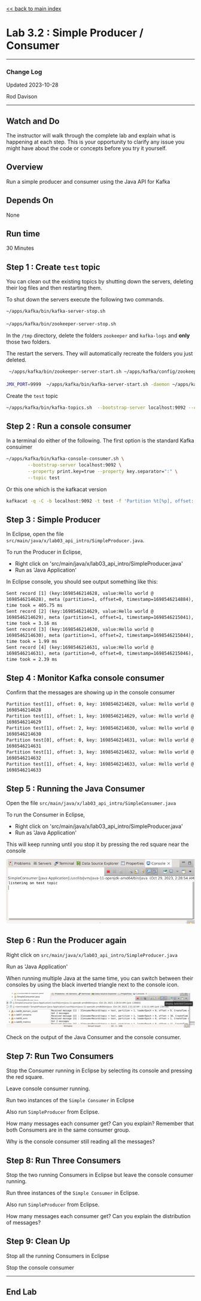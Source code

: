 <link rel='stylesheet' href='../assets/css/main.css'/>

[<< back to main index](../README.md)

# Lab 3.2 : Simple Producer / Consumer

---

### Change Log

Updated 2023-10-28

Rod Davison

---

## Watch and Do

The instructor will walk through the complete lab and explain what is happening at each step. This is your opportunity to clarify any issue you might have about the code or concepts before you try it yourself.

## Overview

Run a simple producer and consumer using the Java API for Kafka

## Depends On

None

## Run time

30 Minutes

## Step 1 : Create `test` topic

You can clean out the existing topics by shutting down the servers, deleting their log files and then restarting them.

To shut down the servers execute the following two commands.

```bash
~/apps/kafka/bin/kafka-server-stop.sh

~/apps/kafka/bin/zookeeper-server-stop.sh

```
In the `/tmp` directory, delete the folders `zookeeper` and `kafka-logs` and **only** those two folders.

The restart the servers. They will automatically recreate the folders you just deleted.

```bash
 ~/apps/kafka/bin/zookeeper-server-start.sh ~/apps/kafka/config/zookeeper.properties

JMX_PORT=9999  ~/apps/kafka/bin/kafka-server-start.sh -daemon ~/apps/kafka/config/server.properties

```
Create the `test` topic

```bash
~/apps/kafka/bin/kafka-topics.sh  --bootstrap-server localhost:9092 --create --topic test --replication-factor 1  --partitions 2
```

## Step 2 : Run a console consumer

In a terminal do either of the following. The first option is the standard Kafka consuimer

```bash
~/apps/kafka/bin/kafka-console-consumer.sh \
        --bootstrap-server localhost:9092 \
        --property print.key=true --property key.separator=":" \
        --topic test
```

Or this one which is the kafkacat version

```bash
kafkacat -q -C -b localhost:9092 -t test -f 'Partition %t[%p], offset: %o, key: %k, value: %s\n'
```

## Step 3 : Simple Producer

In Eclipse, open the file  `src/main/java/x/lab03_api_intro/SimpleProducer.java`.

To run the Producer in Eclipse,
- Right click on 'src/main/java/x/lab03_api_intro/SimpleProducer.java'
- Run as 'Java Application'

In Eclipse console, you should see output something like this:
```console
Sent record [1] (key:1698546214628, value:Hello world @ 1698546214628), meta (partition=1, offset=0, timestamp=1698546214884), time took = 405.75 ms
Sent record [2] (key:1698546214629, value:Hello world @ 1698546214629), meta (partition=1, offset=1, timestamp=1698546215041), time took = 3.16 ms
Sent record [3] (key:1698546214630, value:Hello world @ 1698546214630), meta (partition=1, offset=2, timestamp=1698546215044), time took = 1.99 ms
Sent record [4] (key:1698546214631, value:Hello world @ 1698546214631), meta (partition=0, offset=0, timestamp=1698546215046), time took = 2.39 ms
```

## Step 4 : Monitor Kafka console consumer

Confirm that the messages are showing up in the console consumer

```console
Partition test[1], offset: 0, key: 1698546214628, value: Hello world @ 1698546214628
Partition test[1], offset: 1, key: 1698546214629, value: Hello world @ 1698546214629
Partition test[1], offset: 2, key: 1698546214630, value: Hello world @ 1698546214630
Partition test[0], offset: 0, key: 1698546214631, value: Hello world @ 1698546214631
Partition test[1], offset: 3, key: 1698546214632, value: Hello world @ 1698546214632
Partition test[1], offset: 4, key: 1698546214633, value: Hello world @ 1698546214633

```

## Step 5 : Running the Java Consumer

Open the file `src/main/java/x/lab03_api_intro/SimpleConsumer.java`

To run the Consumer in Eclipse,
    
- Right click on 'src/main/java/x/lab03_api_intro/SimpleProducer.java'
- Run as 'Java Application'

This will keep running until you stop it by pressing the red square near the console

![](../assets/images/RedSquare.png)

## Step 6 : Run the Producer again

Right click on `src/main/java/x/lab03_api_intro/SimpleProducer.java`

Run as 'Java Application'

When running multiple Java at the same time, you can switch between their consoles by using the black inverted triangle next to the console icon.

![](../assets/images/Consoles.png)


Check on the output of the Java Consumer and the console consumer.

## Step 7: Run Two Consumers

Stop the Consumer running in Eclipse by selecting its console and pressing the red square. 

Leave console consumer running.

Run two instances of the `Simple Consumer` in Eclipse

Also run `SimpleProducer` from Eclipse.

How many messages each consumer get?  Can you explain?  Remember that both Consumers are in the same consumer group. 

Why is the console consumer still reading all the messages?

## Step 8:  Run Three Consumers

Stop the two running Consumers in Eclipse but leave the console consumer running.

Run three instances of the `Simple Consumer` in Eclipse.

Also run `SimpleProducer` from Eclipse.

How many messages each consumer get?  Can you explain the distribution of messages?
            
## Step 9:  Clean Up

Stop all the running Consumers in Eclipse

Stop the console consumer

---

## End Lab


